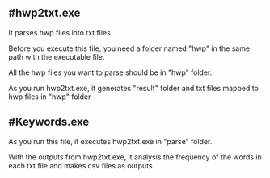#hwp2txt.exe
------------------------------------------------------------------------------------------------
It parses hwp files into txt files

Before you execute this file, you need a folder named "hwp" in the same path with the executable file.

All the hwp files you want to parse should be in "hwp" folder.

As you run hwp2txt.exe, it generates "result" folder and txt files mapped to hwp files in "hwp" folder


#Keywords.exe
--------------------------------------------------------------------------------------------------
As you run this file, it executes hwp2txt.exe in "parse" folder.

With the outputs from hwp2txt.exe, it analysis the frequency of the words in each txt file and makes csv files as outputs

